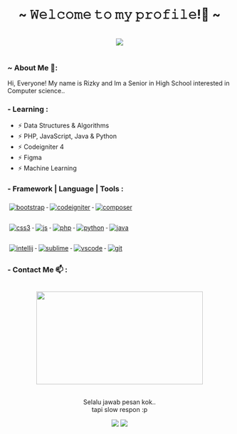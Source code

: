 <body>
<h1 align="center">~ 𝚆𝚎𝚕𝚌𝚘𝚖𝚎 𝚝𝚘 𝚖𝚢 𝚙𝚛𝚘𝚏𝚒𝚕𝚎!👋 ~</h1>
<br>
<div align="center">
<img src="https://c.tenor.com/wqX-_SZGgnkAAAAC/windy-texting.gif">
</div>
<br/>

### ~ About Me 💬:

Hi, Everyone! My name is Rizky and Im a Senior in High School interested in Computer science..

### - Learning :

- ⚡ Data Structures & Algorithms
- ⚡ PHP, JavaScript, Java & Python
- ⚡ Codeigniter 4
- ⚡ Figma
- ⚡ Machine Learning

### - Framework | Language | Tools :

<a href="#">
    <img src="https://img.shields.io/badge/Bootstrap-563D7C?style=for-the-badge&logo=bootstrap&logoColor=white" alt="bootstrap" style="vertical-align:top; margin:6px 4px">
  </a>  
<a href="#">
    <img src="https://img.shields.io/badge/Codeigniter-EF4223?style=for-the-badge&logo=codeigniter&logoColor=white" alt="codeigniter" style="vertical-align:top; margin:6px 4px">
  </a> 
 <a href="#">
    <img src="https://img.shields.io/badge/Composer-885630?style=for-the-badge&logo=Composer&logoColor=white" alt="composer" style="vertical-align:top; margin:6px 4px">
  </a> 
<br><br/>
 <a href="#">
    <img src="https://img.shields.io/badge/CSS3-1572B6?style=for-the-badge&logo=css3&logoColor=white" alt="css3" style="vertical-align:top; margin:6px 4px">
  </a>  
<a href="#">
    <img src="https://img.shields.io/badge/JavaScript-323330?style=for-the-badge&logo=javascript&logoColor=F7DF1E" alt="js" style="vertical-align:top; margin:6px 4px">
  </a>  
 <a href="#">
    <img src="https://img.shields.io/badge/PHP-777BB4?style=for-the-badge&logo=php&logoColor=white" alt="php" style="vertical-align:top; margin:6px 4px">
  </a>  
<a href="#">
    <img src="https://img.shields.io/badge/Python-FFD43B?style=for-the-badge&logo=python&logoColor=blue" alt="python" style="vertical-align:top; margin:6px 4px">
  </a>  
  <a href="#">
    <img src="https://img.shields.io/badge/Java-ED8B00?style=for-the-badge&logo=java&logoColor=white" alt="java" style="vertical-align:top; margin:6px 4px">
  </a>  
<br><br/>
  <a href="#">
     <img src="https://img.shields.io/badge/IntelliJ_IDEA-000000.svg?style=for-the-badge&logo=intellij-idea&logoColor=white" alt="intellij" style="vertical-align:top; margin:6px 4px">
  </a>
  <a href="#">
     <img src="https://img.shields.io/badge/sublime_text-%23575757.svg?&style=for-the-badge&logo=sublime-text&logoColor=important" alt="sublime" style="vertical-align:top; margin:6px 4px">
  </a>
  <a href="#">
     <img src="https://img.shields.io/badge/Visual_Studio_Code-0078D4?style=for-the-badge&logo=visual%20studio%20code&logoColor=white" alt="vscode" style="vertical-align:top; margin:6px 4px">
  </a>
  <a href="#">
     <img src="https://img.shields.io/badge/GIT-E44C30?style=for-the-badge&logo=git&logoColor=white" alt="git" style="vertical-align:top; margin:6px 4px">
  </a>



### - Contact Me 📫 :
<br>

<div align="center">
<img src="https://c.tenor.com/u2HYQME-51UAAAAC/anime-emotionless.gif" width="373.5px" height="208.5px">
</div>
<br>
<p align="center">Selalu jawab pesan kok..<br>
tapi slow respon :p</p>
<p align="center"><a href="https://instagram.com/__kzy616" target="_blank"><img src="https://img.shields.io/badge/Instagram-E4405F?style=for-the-badge&logo=instagram&logoColor=white"/></a>
    <a href="https://wa.me/+6289510586340" target="_blank"><img src="https://img.shields.io/badge/WhatsApp-25D366?style=for-the-badge&logo=whatsapp&logoColor=white"/></a>
    </p>
</div>
